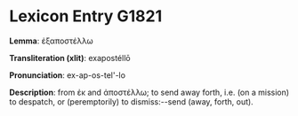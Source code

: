 # Lexicon Entry G1821

**Lemma**: ἐξαποστέλλω

**Transliteration (xlit)**: exapostéllō

**Pronunciation**: ex-ap-os-tel'-lo

**Description**:
from ἐκ and ἀποστέλλω; to send away forth, i.e. (on a mission) to despatch, or (peremptorily) to dismiss:--send (away, forth, out).
